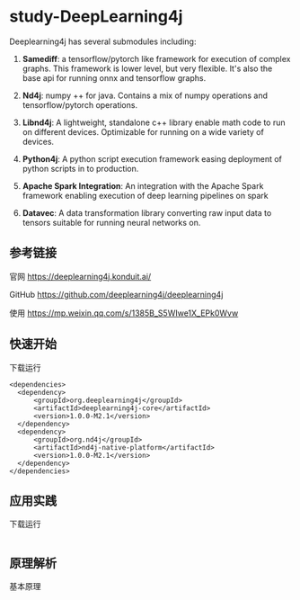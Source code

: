 # study-DeepLearning4j

Deeplearning4j has several submodules including:

1. **Samediff**: a tensorflow/pytorch like framework for execution of complex graphs. This framework is lower level, but very flexible. It's also the base api for running onnx and tensorflow graphs.

2. **Nd4j**: numpy ++ for java. Contains a mix of numpy operations and tensorflow/pytorch operations.

3. **Libnd4j**: A lightweight, standalone c++ library enable math code to run on different devices. Optimizable for running on a wide variety of devices.

4. **Python4j**: A python script execution framework easing deployment of python scripts in to production.

5. **Apache Spark Integration**: An integration with the Apache Spark framework enabling execution of deep learning pipelines on spark

6. **Datavec**: A data transformation library converting raw input data to tensors suitable for running neural networks on.

   

## 参考链接

官网 https://deeplearning4j.konduit.ai/

GitHub https://github.com/deeplearning4j/deeplearning4j

使用 https://mp.weixin.qq.com/s/1385B_S5WIwe1X_EPk0Wvw



## 快速开始

下载运行

```
<dependencies>
  <dependency>
      <groupId>org.deeplearning4j</groupId>
      <artifactId>deeplearning4j-core</artifactId>
      <version>1.0.0-M2.1</version>
  </dependency>
  <dependency>
      <groupId>org.nd4j</groupId>
      <artifactId>nd4j-native-platform</artifactId>
      <version>1.0.0-M2.1</version>
  </dependency>
</dependencies>
```

## 应用实践

下载运行

```

```

## 原理解析

基本原理